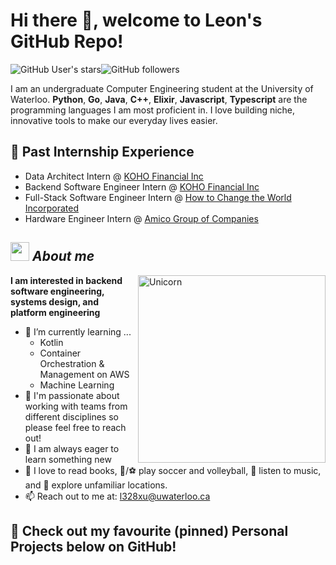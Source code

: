 # Hi there 👋, welcome to Leon's GitHub Repo! 
<img alt="GitHub User's stars" src="https://img.shields.io/github/stars/LeonXu03"><img alt="GitHub followers" src="https://img.shields.io/github/followers/LeonXu03">

I am an undergraduate Computer Engineering student at the University of Waterloo. **Python**, **Go**, **Java**, **C++**, **Elixir**, **Javascript**, **Typescript** are the programming languages I am most proficient in. I love building niche, innovative tools to make our everyday lives easier. 

## **💪 Past Internship Experience**
- Data Architect Intern @ [KOHO Financial Inc](https://www.linkedin.com/company/koho/posts/?feedView=all)
- Backend Software Engineer Intern @ [KOHO Financial Inc](https://www.linkedin.com/company/koho/posts/?feedView=all)
- Full-Stack Software Engineer Intern @ [How to Change the World Incorporated](https://www.linkedin.com/company/howtochangetheworld/posts/?feedView=all)
- Hardware Engineer Intern @ [Amico Group of Companies](https://www.linkedin.com/company/amico-corporation/)

## <img src="https://media.giphy.com/media/ObNTw8Uzwy6KQ/giphy.gif" width="30px">&nbsp;***About me***

<img align="right" width=300px alt="Unicorn" src="https://c.tenor.com/GN73MKBawZYAAAAi/busy-cute.gif" />

 **I am interested in backend software engineering, systems design, and platform engineering**
- 🌱 I’m currently learning ...
  - Kotlin
  - Container Orchestration & Management on AWS
  - Machine Learning
- 👯 I'm passionate about working with teams from different disciplines so please feel free to reach out!
- 🧠 I am always eager to learn something new
- 📖 I love to read books, 🏐/⚽ play soccer and volleyball, 🎵 listen to music, and 🌴 explore unfamiliar locations.
- 📫 Reach out to me at: <a href="l328xu@uwaterloo.ca">l328xu@uwaterloo.ca</a>

## **👀 Check out my favourite (pinned) Personal Projects below on GitHub!**

